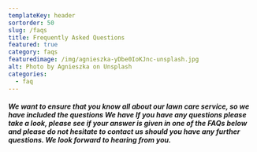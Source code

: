 ```yaml
---
templateKey: header
sortorder: 50
slug: /faqs
title: Frequently Asked Questions
featured: true
category: faqs
featuredimage: /img/agnieszka-yDbe0IoKJnc-unsplash.jpg
alt: Photo by Agnieszka on Unsplash
categories:
  - faq
---
```

##### We want to ensure that you know all about our lawn care service, so we have included the questions We have If you have any questions please take a look, please see if your answer is given in one of the FAQs below and please do not hesitate to contact us should you have any further questions. We look forward to hearing from you. #####
